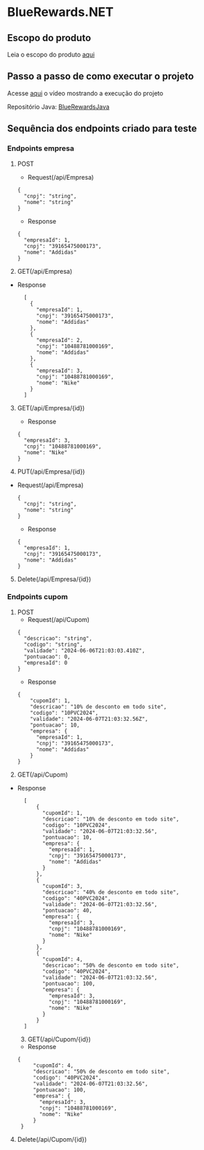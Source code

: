 # BlueRewards.NET

## Escopo do produto
Leia o escopo do produto [aqui](https://github.com/anadantasp/BlueRewards.NET/blob/main/Documentacao/Escopo%20do%20Produo%20-%20BlueRewards%20.pdf)

## Passo a passo de como executar o projeto
Acesse [aqui](#) o vídeo mostrando a execução do projeto

Repositório Java: [BlueRewardsJava](https://github.com/anadantasp/BlueRewards)

## Sequência dos endpoints criado para teste

### Endpoints empresa

1. POST
    - Request(/api/Empresa)
    ```
    {
      "cnpj": "string",
      "nome": "string"
    }
    ```
    - Response
    ```
    {
      "empresaId": 1,
      "cnpj": "39165475000173",
      "nome": "Addidas"
    }

    ```

2. GET(/api/Empresa)
- Response

  ```
    [
      {
        "empresaId": 1,
        "cnpj": "39165475000173",
        "nome": "Addidas"
      },
      {
        "empresaId": 2,
        "cnpj": "10488781000169",
        "nome": "Addidas"
      },
      {
        "empresaId": 3,
        "cnpj": "10488781000169",
        "nome": "Nike"
      }
    ]

  ```
3. GET(/api/Empresa/{id})
   
   - Response

   ```
   {
     "empresaId": 3,
     "cnpj": "10488781000169",
     "nome": "Nike"
   }
   ```
4. PUT(/api/Empresa/{id})

- Request(/api/Empresa)

    ```
    {
      "cnpj": "string",
      "nome": "string"
    }
    ```
    - Response
    ```
    {
      "empresaId": 1,
      "cnpj": "39165475000173",
      "nome": "Addidas"
    }

    ```
5. Delete(/api/Empresa/{id})

### Endpoints cupom
1. POST
    - Request(/api/Cupom)
    ```
    {
      "descricao": "string",
      "codigo": "string",
      "validade": "2024-06-06T21:03:03.410Z",
      "pontuacao": 0,
      "empresaId": 0
    }
    ```
    - Response
    ```
    {
        "cupomId": 1,
        "descricao": "10% de desconto em todo site",
        "codigo": "10PVC2024",
        "validade": "2024-06-07T21:03:32.56Z",
        "pontuacao": 10,
        "empresa": {
          "empresaId": 1,
          "cnpj": "39165475000173",
          "nome": "Addidas"
        }
    }

    ```
2. GET(/api/Cupom)
- Response

  ```
    [
        {
          "cupomId": 1,
          "descricao": "10% de desconto em todo site",
          "codigo": "10PVC2024",
          "validade": "2024-06-07T21:03:32.56",
          "pontuacao": 10,
          "empresa": {
            "empresaId": 1,
            "cnpj": "39165475000173",
            "nome": "Addidas"
          }
        },
        {
          "cupomId": 3,
          "descricao": "40% de desconto em todo site",
          "codigo": "40PVC2024",
          "validade": "2024-06-07T21:03:32.56",
          "pontuacao": 40,
          "empresa": {
            "empresaId": 3,
            "cnpj": "10488781000169",
            "nome": "Nike"
          }
        },
        {
          "cupomId": 4,
          "descricao": "50% de desconto em todo site",
          "codigo": "40PVC2024",
          "validade": "2024-06-07T21:03:32.56",
          "pontuacao": 100,
          "empresa": {
            "empresaId": 3,
            "cnpj": "10488781000169",
            "nome": "Nike"
          }
        }
    ]

  ```
  3. GET(/api/Cupom/{id})
   
   - Response

   ```
   {
        "cupomId": 4,
        "descricao": "50% de desconto em todo site",
        "codigo": "40PVC2024",
        "validade": "2024-06-07T21:03:32.56",
        "pontuacao": 100,
        "empresa": {
          "empresaId": 3,
          "cnpj": "10488781000169",
          "nome": "Nike"
        }
    }
   ```

4. Delete(/api/Cupom/{id})








    


    

